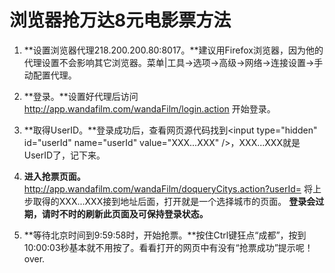 # 浏览器抢万达8元电影票方法

1. **设置浏览器代理218.200.200.80:8017。**建议用Firefox浏览器，因为他的代理设置不会影响其它浏览器。菜单|工具->选项->高级->网络->连接设置->手动配置代理。

1. **登录。**设置好代理后访问 http://app.wandafilm.com/wandaFilm/login.action 开始登录。

1. **取得UserID。**登录成功后，查看网页源代码找到\<input type="hidden" id="userId" name="userId" value="XXX...XXX" /\>，XXX...XXX就是UserID了，记下来。

1. **进入抢票页面。** http://app.wandafilm.com/wandaFilm/doqueryCitys.action?userId= 将上步取得的XXX...XXX接到地址后面，打开就是一个选择城市的页面。
**登录会过期，请时不时的刷新此页面及可保持登录状态。**

1. **等待北京时间到9:59:58时，开始抢票。**按住Ctrl键狂点“成都”，按到10:00:03秒基本就不用按了。看看打开的网页中有没有“抢票成功”提示呢！over.
